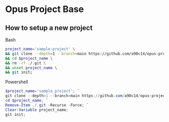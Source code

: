 # Opus Project Base

## How to setup a new project

Bash
```sh
project_name='sample-project' \
&& git clone --depth=1 --branch=main https://github.com/a98c14/opus-project-base.git ./$project_name \
&& cd $project_name \
&& rm -rf ./.git \
&& unset project_name \
&& git init;
```

Powershell
```ps1
$project_name='sample_project'; `
git clone --depth=1 --branch=main https://github.com/a98c14/opus-project-base.git ./$project_name; `
cd $project_name; `
Remove-Item ./.git -Recurse -Force; `
Clear-Variable project_name;
git init;
```

